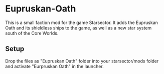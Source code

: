 # Eupruskan-Oath

This is a small faction mod for the game Starsector. It adds the Eupruskan Oath and its shieldless ships to the game, as well as a new star system south of the Core Worlds.

## Setup
Drop the files as "Eupruskan Oath" folder into your starsector/mods folder and activate "Eurpruskan Oath" in the launcher.
